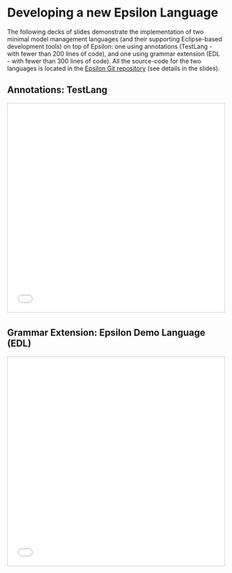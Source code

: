 # Developing a new Epsilon Language

The following decks of slides demonstrate the implementation of two minimal model management languages (and their supporting Eclipse-based development tools) on top of Epsilon: one using annotations (TestLang - with fewer than 200 lines of code), and one using grammar extension (EDL - with fewer than 300 lines of code). All the source-code for the two languages is located in the [Epsilon Git repository](https://github.com/eclipse/epsilon/tree/main/examples) (see details in the slides).

## Annotations: TestLang
<iframe src="//www.slideshare.net/slideshow/embed_code/key/nB6CSbLY4sqSN4" width="100%" height="485" frameborder="0" marginwidth="0" marginheight="0" scrolling="no" style="border:1px solid #CCC; border-width:1px; margin-bottom:5px; max-width: 100%;" allowfullscreen> </iframe> <div style="margin-bottom:5px"></div>


## Grammar Extension: Epsilon Demo Language (EDL)
<iframe src="//www.slideshare.net/slideshow/embed_code/key/ymgmA45foUqQlk" width="100%" height="485" frameborder="0" marginwidth="0" marginheight="0" scrolling="no" style="border:1px solid #CCC; border-width:1px; margin-bottom:5px; max-width: 100%;" allowfullscreen> </iframe> <div style="margin-bottom:5px"></div>